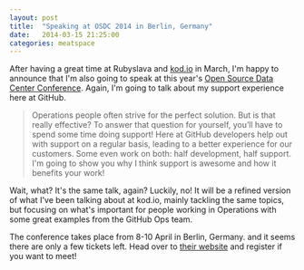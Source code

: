 ```yaml
---
layout: post
title:  "Speaking at OSDC 2014 in Berlin, Germany"
date:   2014-03-15 21:25:00
categories: meatspace
---
```


After having a great time at Rubyslava and [kod.io](/meatspace/2014/01/19/speaking-at-kod.io-2014/) in March, I'm happy to announce that I'm also going to speak at this year's [Open Source Data Center Conference](http://www.netways.de/osdc/osdc2014/). Again, I'm going to talk about my support experience here at GitHub.

> Operations people often strive for the perfect solution. But is that really effective? To answer that question for yourself, you’ll have to spend some time doing support! Here at GitHub developers help out with support on a regular basis, leading to a better experience for our customers. Some even work on both: half development, half support. I'm going to show you why I think support is awesome and how it benefits your work!

Wait, what? It's the same talk, again? Luckily, no! It will be a refined version of what I've been talking about at kod.io, mainly tackling the same topics, but focusing on what's important for people working in Operations with some great examples from the GitHub Ops team.

The conference takes place from 8-10 April in Berlin, Germany. and it seems there are only a few tickets left. Head over to [their website](http://www.netways.de/osdc/osdc2014/) and register if you want to meet!

